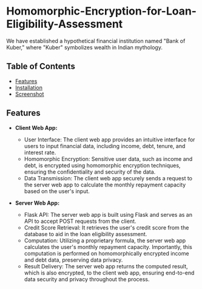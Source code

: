# Homomorphic-Encryption-for-Loan-Eligibility-Assessment
We have established a hypothetical financial institution named "Bank of Kuber," where "Kuber" symbolizes wealth in Indian mythology.

## Table of Contents
- [Features](#features)
- [Installation](#installation)
- [Screenshot](#screenshot)

## Features
- **Client Web App:**
  - User Interface: The client web app provides an intuitive interface for users to input financial data, including income, debt, tenure, and interest rate.
  - Homomorphic Encryption: Sensitive user data, such as income and debt, is encrypted using homomorphic encryption techniques, ensuring the confidentiality and security of the data.
  - Data Transmission: The client web app securely sends a request to the server web app to calculate the monthly repayment capacity based on the user's input.

- **Server Web App:**
  - Flask API: The server web app is built using Flask and serves as an API to accept POST requests from the client.
  - Credit Score Retrieval: It retrieves the user's credit score from the database to aid in the loan eligibility assessment.
  - Computation: Utilizing a proprietary formula, the server web app calculates the user's monthly repayment capacity. Importantly, this computation is performed on homomorphically encrypted income and debt data, preserving data privacy.
  - Result Delivery: The server web app returns the computed result, which is also encrypted, to the client web app, ensuring end-to-end data security and privacy throughout the process.

